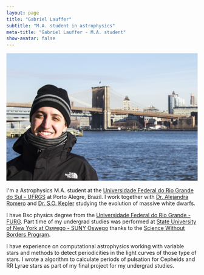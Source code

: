 ```yaml
---
layout: page
title: "Gabriel Lauffer"
subtitle: "M.A. student in astrophysics"
meta-title: "Gabriel Lauffer - M.A. student"
show-avatar: false
---
```


![Gabriel Lauffer](/img/aboutme.jpg)


 I'm a Astrophysics M.A. student at the [Universidade Federal do Rio Grande do Sul - UFRGS](http://www.if.ufrgs.br/posfis/index.php) at Porto Alegre, Brazil. I work together with [Dr. Alejandra Romero](http://adsabs.harvard.edu/cgi-bin/nph-abs_connect?return_req=no_params&author=Romero,%20A.%20D.&db_key=AST) and [Dr. S.O. Kepler](http://adsabs.harvard.edu/cgi-bin/nph-abs_connect?return_req=no_params&author=Kepler,%20S.%20O.&db_key=AST) studying the evolution of massive white dwarfs.

I have Bsc physics degree from the [Universidade Federal do Rio Grande - FURG](http://furg.br). Part time of my undergrad studies was performed at [State University of New York at Oswego - SUNY Oswego](http://www.oswego.edu/) thanks to the [Science Without Borders Program](http://www.cienciasemfronteiras.gov.br/web/csf-eng/).

I have experience on computational astrophysics working with variable stars and methods to detect periodicities in the light curves of those type of stars. I wrote a algorithm to calculate periods of pulsation for Cepheids and RR Lyrae stars as part of my final project for my undergrad studies.
